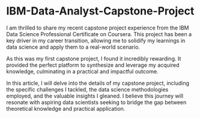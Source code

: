 # IBM-Data-Analyst-Capstone-Project


I am thrilled to share my recent capstone project experience from the IBM Data Science Professional Certificate on Coursera. This project has been a key driver in my career transition, allowing me to solidify my learnings in data science and apply them to a real-world scenario.

As this was my first capstone project, I found it incredibly rewarding. It provided the perfect platform to synthesize and leverage my acquired knowledge, culminating in a practical and impactful outcome.

In this article, I will delve into the details of my capstone project, including the specific challenges I tackled, the data science methodologies employed, and the valuable insights I gleaned. I believe this journey will resonate with aspiring data scientists seeking to bridge the gap between theoretical knowledge and practical application.
